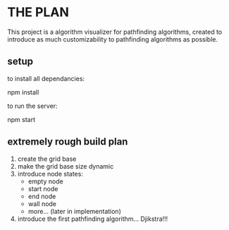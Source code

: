 # THE PLAN

This project is a algorithm visualizer for pathfinding algorithms, created to introduce as much customizability to pathfinding algorithms as possible.

## setup

to install all dependancies:

npm install

to run the server:

npm start

## extremely rough build plan

1. create the grid base
2. make the grid base size dynamic
3. introduce node states:
    - empty node
    - start node
    - end node
    - wall node
    - more... (later in implementation)
4. introduce the first pathfinding algorithm... Djikstra!!!